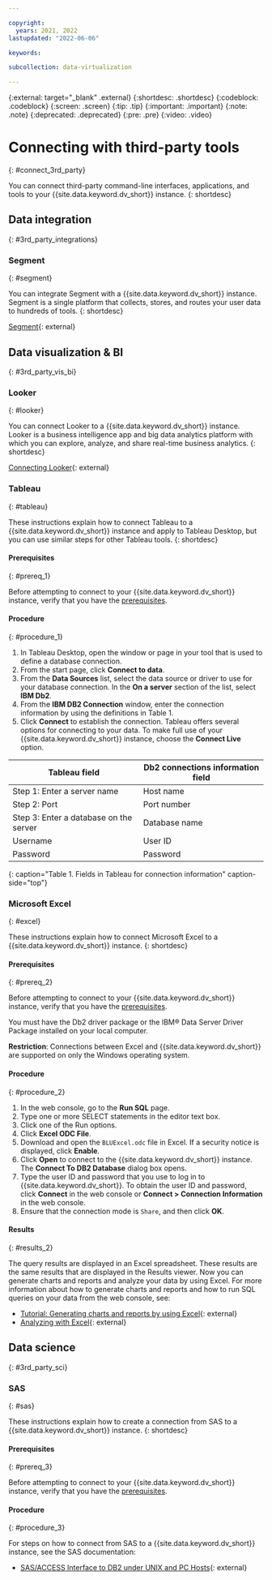 ```yaml
---

copyright:
  years: 2021, 2022
lastupdated: "2022-06-06"

keywords:

subcollection: data-virtualization

---
```


{:external: target="_blank" .external}
{:shortdesc: .shortdesc}
{:codeblock: .codeblock}
{:screen: .screen}
{:tip: .tip}
{:important: .important}
{:note: .note}
{:deprecated: .deprecated}
{:pre: .pre}
{:video: .video}

# Connecting with third-party tools
{: #connect_3rd_party}

You can connect third-party command-line interfaces, applications, and tools to your {{site.data.keyword.dv_short}} instance. 
{: shortdesc}

## Data integration
{: #3rd_party_integrations}

### Segment
{: #segment}

You can integrate Segment with a {{site.data.keyword.dv_short}} instance. Segment is a single platform that collects, stores, and routes your user data to hundreds of tools.
{: shortdesc}

[Segment](https://segment.com/docs/destinations/db2/){: external}

## Data visualization & BI
{: #3rd_party_vis_bi}

### Looker
{: #looker}

You can connect Looker to a {{site.data.keyword.dv_short}} instance. Looker is a business intelligence app and big data analytics platform with which you can explore, analyze, and share real-time business analytics.
{: shortdesc}

[Connecting Looker](https://docs.looker.com/setup-and-management/connecting-to-db){: external}

### Tableau
{: #tableau}

These instructions explain how to connect Tableau to a {{site.data.keyword.dv_short}} instance and apply to Tableau Desktop, but you can use similar steps for other Tableau tools.
{: shortdesc}

#### Prerequisites
{: #prereq_1}

Before attempting to connect to your {{site.data.keyword.dv_short}} instance, verify that you have the [prerequisites](/docs/Db2onCloud/connecting?topic=Db2onCloud-connect_ov#prereqs).

#### Procedure
{: #procedure_1}

1. In Tableau Desktop, open the window or page in your tool that is used to define a database connection.
2. From the start page, click **Connect to data**.
3. From the **Data Sources** list, select the data source or driver to use for your database connection. In the **On a server** section of the list, select **IBM Db2**.
4. From the **IBM DB2 Connection** window, enter the connection information by using the definitions in Table 1.
5. Click **Connect** to establish the connection. Tableau offers several options for connecting to your data. To make full use of your {{site.data.keyword.dv_short}} instance, choose the **Connect Live** option.

| Tableau field | Db2 connections information field |
|---------------|-----------------------------------|
| Step 1: Enter a server name | Host name |
| Step 2: Port | Port number |
| Step 3: Enter a database on the server | Database name |
| Username | User ID |
| Password | Password |
{: caption="Table 1. Fields in Tableau for connection information" caption-side="top"}

### Microsoft Excel
{: #excel}

These instructions explain how to connect Microsoft Excel to a {{site.data.keyword.dv_short}} instance.
{: shortdesc}

#### Prerequisites
{: #prereq_2}

Before attempting to connect to your {{site.data.keyword.dv_short}} instance, verify that you have the [prerequisites](/docs/Db2onCloud/connecting?topic=Db2onCloud-connect_ov#prereqs).

You must have the Db2 driver package or the IBM® Data Server Driver Package installed on your local computer. 

**Restriction**: Connections between Excel and {{site.data.keyword.dv_short}} are supported on only the Windows operating system.

#### Procedure
{: #procedure_2}

1. In the web console, go to the **Run SQL** page.    
2. Type one or more SELECT statements in the editor text box.
3. Click one of the Run options.
4. Click **Excel ODC File**.
5. Download and open the `BLUExcel.odc` file in Excel. If a security notice is displayed, click **Enable**.
6. Click **Open** to connect to the {{site.data.keyword.dv_short}} instance. The **Connect To DB2 Database** dialog box opens.
7. Type the user ID and password that you use to log in to {{site.data.keyword.dv_short}}. To obtain the user ID and password, click **Connect** in the web console or **Connect > Connection Information** in the web console.
8. Ensure that the connection mode is `Share`, and then click **OK**.

#### Results
{: #results_2}

The query results are displayed in an Excel spreadsheet. These results are the same results that are displayed in the Results viewer. Now you can generate charts and reports and analyze your data by using Excel. For more information about how to generate charts and reports and how to run SQL queries on your data from the web console, see: 
- [Tutorial: Generating charts and reports by using Excel](https://www.ibm.com/support/knowledgecenter/SSFMBX/com.ibm.swg.im.dashdb.analytics.doc/doc/explore_excel_reports.html){: external}
- [Analyzing with Excel](https://www.ibm.com/support/knowledgecenter/SSFMBX/com.ibm.swg.im.dashdb.analytics.doc/doc/exploreexcel.html){: external}

## Data science
{: #3rd_party_sci}

### SAS
{: #sas}

These instructions explain how to create a connection from SAS to a {{site.data.keyword.dv_short}} instance.
{: shortdesc}

#### Prerequisites
{: #prereq_3}

Before attempting to connect to your {{site.data.keyword.dv_short}} instance, verify that you have the [prerequisites](/docs/Db2onCloud/connecting?topic=Db2onCloud-connect_ov#prereqs).

#### Procedure
{: #procedure_3}

For steps on how to connect from SAS to a {{site.data.keyword.dv_short}} instance, see the SAS documentation:
- [SAS/ACCESS Interface to DB2 under UNIX and PC Hosts](https://documentation.sas.com/?docsetId=acreldb&docsetTarget=p1dzq4zjg1iycgn16l4xj9nnvibt.htm&docsetVersion=9.4&locale=en){: external}



